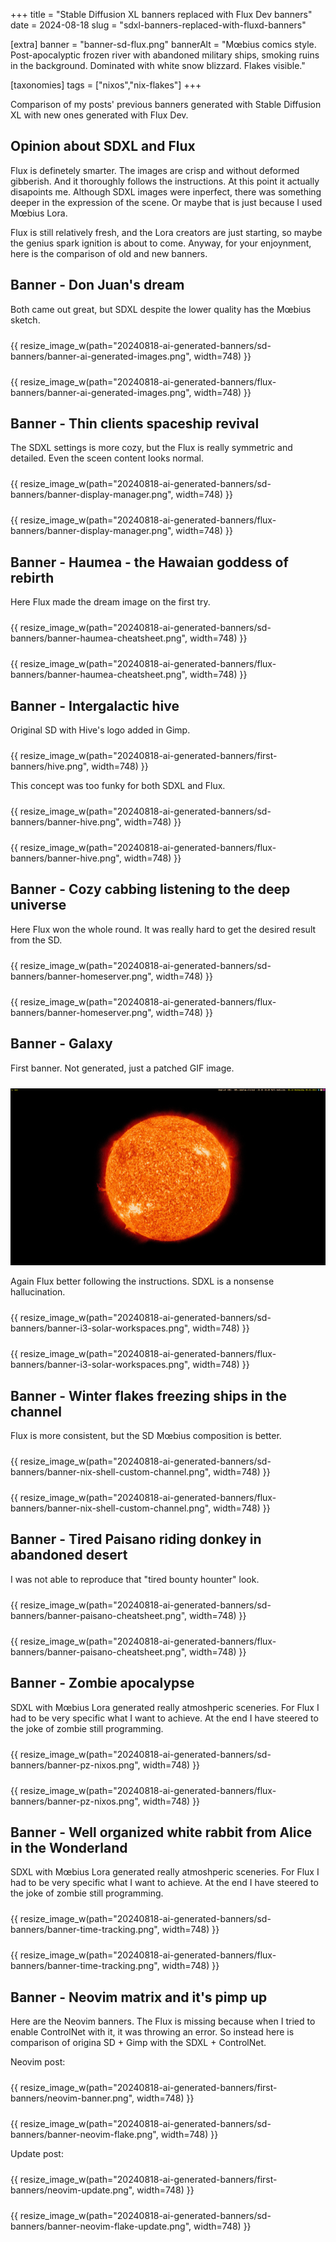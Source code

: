 +++
title = "Stable Diffusion XL banners replaced with Flux Dev banners"
date = 2024-08-18
slug = "sdxl-banners-replaced-with-fluxd-banners"

[extra]
banner = "banner-sd-flux.png"
bannerAlt = "Mœbius comics style. Post-apocalyptic frozen river with abandoned military ships, smoking ruins in the background. Dominated with white snow blizzard. Flakes visible."

[taxonomies]
tags = ["nixos","nix-flakes"]
+++

Comparison of my posts' previous banners generated with Stable Diffusion XL with
new ones generated with Flux Dev.

<!-- more -->
<!-- TOC -->

## Opinion about SDXL and Flux

Flux is definetely smarter. The images are crisp and without deformed gibberish.
And it thoroughly follows the instructions. At this point it actually disapoints
me. Although SDXL images were inperfect, there was something deeper in the
expression of the scene. Or maybe that is just because I used Mœbius Lora.

Flux is still relatively fresh, and the Lora creators are just starting, so
maybe the genius spark ignition is about to come. Anyway, for your enjoynment,
here is the comparison of old and new banners.

## Banner - Don Juan's dream

Both came out great, but SDXL despite the lower quality has the Mœbius sketch.

<div style="margin-top: 24px">
{{ resize_image_w(path="20240818-ai-generated-banners/sd-banners/banner-ai-generated-images.png", width=748) }}
</div>

<div style="margin-top: 24px">
{{ resize_image_w(path="20240818-ai-generated-banners/flux-banners/banner-ai-generated-images.png", width=748) }}
</div>

## Banner - Thin clients spaceship revival

The SDXL settings is more cozy, but the Flux is really symmetric and detailed.
Even the sceen content looks normal.

<div style="margin-top: 24px">
{{ resize_image_w(path="20240818-ai-generated-banners/sd-banners/banner-display-manager.png", width=748) }}
</div>

<div style="margin-top: 24px">
{{ resize_image_w(path="20240818-ai-generated-banners/flux-banners/banner-display-manager.png", width=748) }}
</div>

## Banner - Haumea - the Hawaian goddess of rebirth

Here Flux made the dream image on the first try.

<div style="margin-top: 24px">
{{ resize_image_w(path="20240818-ai-generated-banners/sd-banners/banner-haumea-cheatsheet.png", width=748) }}
</div>

<div style="margin-top: 24px">
{{ resize_image_w(path="20240818-ai-generated-banners/flux-banners/banner-haumea-cheatsheet.png", width=748) }}
</div>

## Banner - Intergalactic hive

Original SD with Hive's logo added in Gimp.

<div style="margin-top: 24px">
{{ resize_image_w(path="20240818-ai-generated-banners/first-banners/hive.png", width=748) }}
</div>

This concept was too funky for both SDXL and Flux.

<div style="margin-top: 24px">
{{ resize_image_w(path="20240818-ai-generated-banners/sd-banners/banner-hive.png", width=748) }}
</div>

<div style="margin-top: 24px">
{{ resize_image_w(path="20240818-ai-generated-banners/flux-banners/banner-hive.png", width=748) }}
</div>

## Banner - Cozy cabbing listening to the deep universe

Here Flux won the whole round. It was really hard to get the desired result from
the SD.

<div style="margin-top: 24px">
{{ resize_image_w(path="20240818-ai-generated-banners/sd-banners/banner-homeserver.png", width=748) }}
</div>

<div style="margin-top: 24px">
{{ resize_image_w(path="20240818-ai-generated-banners/flux-banners/banner-homeserver.png", width=748) }}
</div>

## Banner - Galaxy

First banner. Not generated, just a patched GIF image.

<div style="margin-top: 24px">
  <img src="first-banners/banner-solar.gif" />
</div>

Again Flux better following the instructions. SDXL is a nonsense hallucination.

<div style="margin-top: 24px">
{{ resize_image_w(path="20240818-ai-generated-banners/sd-banners/banner-i3-solar-workspaces.png", width=748) }}
</div>

<div style="margin-top: 24px">
{{ resize_image_w(path="20240818-ai-generated-banners/flux-banners/banner-i3-solar-workspaces.png", width=748) }}
</div>

## Banner - Winter flakes freezing ships in the channel

Flux is more consistent, but the SD Mœbius composition is better.

<div style="margin-top: 24px">
{{ resize_image_w(path="20240818-ai-generated-banners/sd-banners/banner-nix-shell-custom-channel.png", width=748) }}
</div>

<div style="margin-top: 24px">
{{ resize_image_w(path="20240818-ai-generated-banners/flux-banners/banner-nix-shell-custom-channel.png", width=748) }}
</div>

## Banner - Tired Paisano riding donkey in abandoned desert

I was not able to reproduce that "tired bounty hounter" look.

<div style="margin-top: 24px">
{{ resize_image_w(path="20240818-ai-generated-banners/sd-banners/banner-paisano-cheatsheet.png", width=748) }}
</div>

<div style="margin-top: 24px">
{{ resize_image_w(path="20240818-ai-generated-banners/flux-banners/banner-paisano-cheatsheet.png", width=748) }}
</div>

## Banner - Zombie apocalypse

SDXL with Mœbius Lora generated really atmoshperic sceneries. For Flux I had to
be very specific what I want to achieve. At the end I have steered to the joke
of zombie still programming.

<div style="margin-top: 24px">
{{ resize_image_w(path="20240818-ai-generated-banners/sd-banners/banner-pz-nixos.png", width=748) }}
</div>

<div style="margin-top: 24px">
{{ resize_image_w(path="20240818-ai-generated-banners/flux-banners/banner-pz-nixos.png", width=748) }}
</div>

## Banner - Well organized white rabbit from Alice in the Wonderland

SDXL with Mœbius Lora generated really atmoshperic sceneries. For Flux I had to
be very specific what I want to achieve. At the end I have steered to the joke
of zombie still programming.

<div style="margin-top: 24px">
{{ resize_image_w(path="20240818-ai-generated-banners/sd-banners/banner-time-tracking.png", width=748) }}
</div>

<div style="margin-top: 24px">
{{ resize_image_w(path="20240818-ai-generated-banners/flux-banners/banner-time-tracking.png", width=748) }}
</div>

## Banner - Neovim matrix and it's pimp up

Here are the Neovim banners. The Flux is missing because when I tried to enable
ControlNet with it, it was throwing an error. So instead here is comparison of
origina SD + Gimp with the SDXL + ControlNet.

Neovim post:

<div style="margin-top: 24px">
{{ resize_image_w(path="20240818-ai-generated-banners/first-banners/neovim-banner.png", width=748) }}
</div>

<div style="margin-top: 24px">
{{ resize_image_w(path="20240818-ai-generated-banners/sd-banners/banner-neovim-flake.png", width=748) }}
</div>

Update post:

<div style="margin-top: 24px">
{{ resize_image_w(path="20240818-ai-generated-banners/first-banners/neovim-update.png", width=748) }}
</div>

<div style="margin-top: 24px">
{{ resize_image_w(path="20240818-ai-generated-banners/sd-banners/banner-neovim-flake-update.png", width=748) }}
</div>
